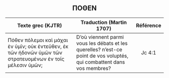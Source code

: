 <h2 align="center">ΠΟΘΕΝ</h2>

|Texte grec (KJTR)|Traduction (Martin 1707)|Référence|
|-----|-----|:---:
Πόθεν πόλεμοι καὶ μάχαι ἐν ὑμῖν; οὐκ ἐντεῦθεν, ἐκ τῶν ἡδονῶν ὑμῶν τῶν στρατευομένων ἐν τοῖς μέλεσιν ὑμῶν;|D’où viennent parmi vous les débats et les querelles? n’est-ce point de vos voluptés, qui combattent dans vos membres?|Jc 4:1|
